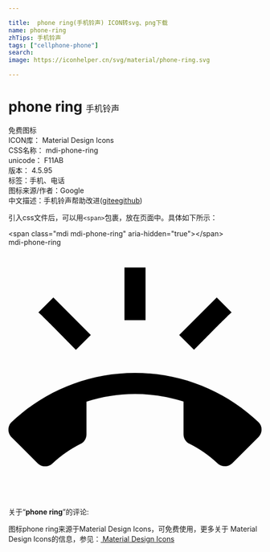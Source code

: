 ```yaml
---

title:  phone ring(手机铃声) ICON转svg、png下载
name: phone-ring
zhTips: 手机铃声
tags: ["cellphone-phone"]
search: 
image: https://iconhelper.cn/svg/material/phone-ring.svg

---
```


# phone ring  <small style="font-size: 60%;font-weight: 100">手机铃声</small>


<div class="detail-page">
<p>
<span><span class="badge-success badge">免费图标</span> </span>
<br/>
<span>
ICON库：
<span class="badge-secondary badge">Material Design Icons</span> 
</span>
<br/>
<span>
CSS名称：
<span class="badge-secondary badge">mdi-phone-ring</span> 
</span>
<br/>
<span>
unicode：
<span class="badge-secondary badge">F11AB</span> 
<copy-btn content='F11AB' btn-title=""></copy-btn>
<copy-btn :content='String.fromCodePoint(parseInt("F11AB", 16))' btn-title="复制U"></copy-btn>
</span>
<br/>
<span>
版本：
<span class="badge-secondary badge">4.5.95</span> 
</span><br/><span>标签：<span class="badge-light badge"><router-link to="/tags/cellphone-phone.html">手机、电话</router-link></span></span>
<br/>
<span>图标来源/作者：<span class="badge-light badge">Google</span></span> 
<br/>
<span class="zh-detail">中文描述：<span class="badge-primary badge">手机铃声</span><span class="help-link"><span>帮助改进</span>(<a href="https://gitee.com/liuwave/icon-helper/edit/master/json/material/phone-ring.json" target="_blank" rel="noopener noreferrer">gitee</a><a href="https://github.com/liuwave/icon-helper/edit/master/json/material/phone-ring.json" target="_blank" rel="noopener noreferrer">github</a></span>)</span><br/>
</p>
</div>
<div class="alert alert-dark">
  <i class="mdi mdi-phone-ring mdi-48px"></i>
  <i class="mdi mdi-phone-ring mdi-36px"></i>
  <i class="mdi mdi-phone-ring mdi-24px"></i>
  <i class="mdi mdi-phone-ring mdi-18px"></i>
</div>
<div>
  <p>引入css文件后，可以用<code>&lt;span&gt;</code>包裹，放在页面中。具体如下所示：    
  </p>
  <div class="alert alert-primary" style="font-size: 14px">
    &lt;span class="mdi mdi-phone-ring" aria-hidden="true"&gt;&lt;/span&gt;
    <copy-btn content='<span class="mdi mdi-phone-ring" aria-hidden="true"></span>'></copy-btn>
  </div>
  <div class="alert alert-secondary">
    <i class="mdi mdi-phone-ring"
    style="font-size: 24px"
    aria-hidden="true"></i> mdi-phone-ring
    <copy-btn content="mdi-phone-ring" btn-title="复制图标名称"></copy-btn>
  </div>
</div>
<div id="svg" class="svg-wrap">
<svg xmlns="http://www.w3.org/2000/svg" viewBox="0 0 24 24"><path d="M23.71 16.67C20.66 13.78 16.54 12 12 12S3.34 13.78.29 16.67c-.18.18-.29.43-.29.71 0 .28.11.53.29.71l2.48 2.48c.18.18.43.29.71.29.27 0 .52-.11.7-.28.79-.74 1.69-1.36 2.66-1.85.33-.16.56-.5.56-.9v-3.1c1.45-.48 3-.73 4.6-.73s3.15.25 4.6.72v3.1c0 .39.23.74.56.9.98.49 1.87 1.12 2.66 1.85.18.18.43.28.7.28.28 0 .53-.11.71-.29l2.48-2.48c.18-.18.29-.43.29-.71a.99.99 0 0 0-.29-.7zM21.16 6.26l-1.41-1.41-3.56 3.55 1.41 1.41s3.45-3.52 3.56-3.55zM13 2h-2v5h2V2zM6.4 9.81L7.81 8.4 4.26 4.84 2.84 6.26c.11.03 3.56 3.55 3.56 3.55z" /></svg>
</div>
<detail full-name='mdi-phone-ring'></detail>
<div class="icon-detail__container">
<p>关于“<b>phone ring</b>”的评论:</p>
</div>
<Vssue title="关于“phone ring”的评论" />    
<div><p>图标phone ring来源于Material Design Icons，可免费使用，更多关于 Material Design Icons的信息，参见：<a target="_blank" href="https://iconhelper.cn/material.html"> Material Design Icons</a>
</p></div>
